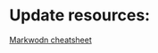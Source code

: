 # Update resources:

[Markwodn cheatsheet](https://github.com/adam-p/markdown-here/wiki/Markdown-Cheatsheet)

